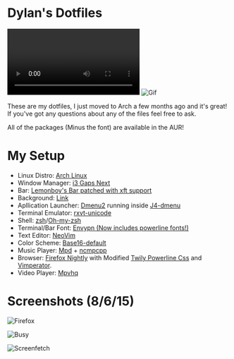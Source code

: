 # Dylan's Dotfiles
![Webm (Recommended)](https://raw.githubusercontent.com/therealvdeadline/dotfiles/master/screenshots/desktop.webm)
![Gif](https://raw.githubusercontent.com/therealvdeadline/dotfiles/master/screenshots/desktop.gif)

These are my dotfiles, I just moved to Arch a few months ago and it's great! If you've got any questions about any of the files  feel free to ask.

All of the packages (Minus the font) are available in the AUR!

# My Setup

* Linux Distro: [Arch Linux](https://www.archlinux.org/)
* Window Manager: [i3 Gaps Next](https://github.com/Airblader/i3)
* Bar: [Lemonboy's Bar patched with xft support](https://github.com/krypt-n/bar)
* Background: [Link](https://github.com/dylanaraps/dotfiles/raw/master/wallpapers/22.jpe)
* Apllication Launcher: [Dmenu2](https://github.com/mrshankly/dmenu2) running inside [J4-dmenu](https://github.com/enkore/j4-dmenu-desktop)
* Terminal Emulator: [rxvt-unicode](http://software.schmorp.de/pkg/rxvt-unicode.html)
* Shell: [zsh](http://www.zsh.org/)/[Oh-my-zsh](http://ohmyz.sh/)
* Terminal/Bar Font: [Envypn (Now includes powerline fonts!)](http://ywstd.fr/me/#envypn)
* Text Editor: [NeoVim](https://github.com/neovim/neovim)
* Color Scheme: [Base16-default](https://chriskempson.github.io/base16)
* Music Player: [Mpd](http://www.musicpd.org/) + [ncmpcpp](http://ncmpcpp.rybczak.net/)
* Browser: [Firefox Nightly](https://nightly.mozilla.org/) with Modified [Twily Powerline Css](https://userstyles.org/styles/102262/twily-s-powerline-firefox-css) and [Vimperator](https://github.com/vimperator/vimperator-labs).
* Video Player: [Mpvhq](https://github.com/haasn/mpvhq)

# Screenshots (8/6/15)

![Firefox](https://raw.githubusercontent.com/therealvdeadline/dotfiles/master/screenshots/firefox.png)

![Busy](https://raw.githubusercontent.com/therealvdeadline/dotfiles/master/screenshots/vim.png)

![Screenfetch](https://raw.githubusercontent.com/therealvdeadline/dotfiles/master/screenshots/screenfetch.png)


